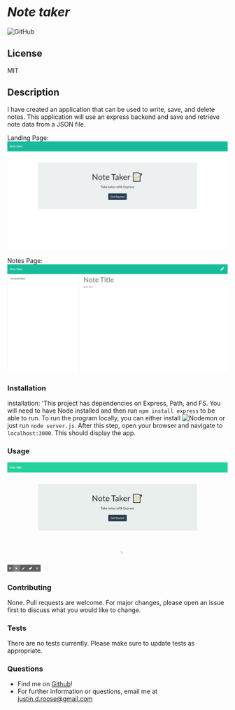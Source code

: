 
# __*Note taker*__
![GitHub](https://img.shields.io/github/license/jdouglasr/note-taker)
## __License__
MIT

## __Description__
I have created an application that can be used to write, save, and delete notes. This application will use an express backend and save and retrieve note data from a JSON file.

Landing Page:
![Landing page of Note-Taker](/pics/index-html.png)

Notes Page:
![Notes page of Note-Taker](/pics/notes-html.png)

### __Installation__
  installation: 'This project has dependencies on Express, Path, and FS.  You will need to have Node installed and then run ```npm install express``` to be able to run.  To run the program locally, you can either install ![Nodemon](https://nodemon.io/) or just run ```node server.js```.  After this step, open your browser and navigate to ```localhost:3000```.  This should display the app.

### __Usage__
![Note-Taker Demo](/pics/Note-Taker.gif)

### __Contributing__
None.  Pull requests are welcome. For major changes, please open an issue first to discuss what you would like to change.

### __Tests__
There are no tests currently.  Please make sure to update tests as appropriate.

### __Questions__
- Find me on [Github](https//github.com/jdouglasr)!
- For further information or questions, email me at justin.d.roose@gmail.com